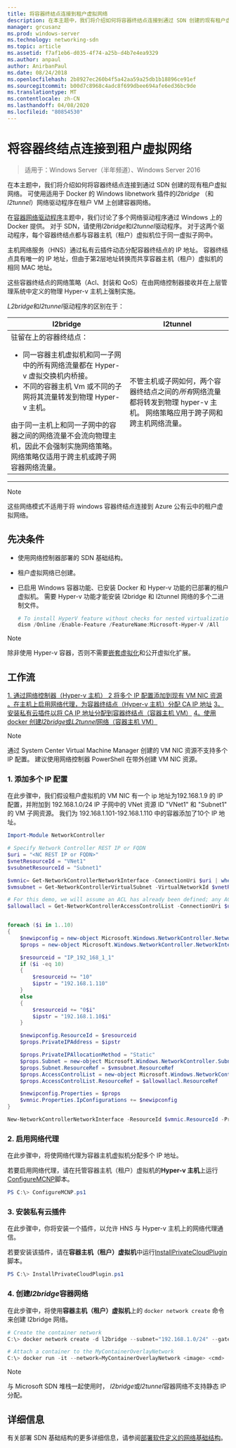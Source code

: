 ```yaml
---
title: 将容器终结点连接到租户虚拟网络
description: 在本主题中，我们将介绍如何将容器终结点连接到通过 SDN 创建的现有租户虚拟网络。 可使用适用于 Docker 的 Windows libnetwork 插件的 l2bridge （和 l2tunnel）网络驱动程序在租户 VM 上创建容器网络。
manager: grcusanz
ms.prod: windows-server
ms.technology: networking-sdn
ms.topic: article
ms.assetid: f7af1eb6-d035-4f74-a25b-d4b7e4ea9329
ms.author: anpaul
author: AnirbanPaul
ms.date: 08/24/2018
ms.openlocfilehash: 2b8927ec260b4f5a42aa59a25db1b18896ce91ef
ms.sourcegitcommit: b00d7c8968c4adc8f699dbee694afe6ed36bc9de
ms.translationtype: MT
ms.contentlocale: zh-CN
ms.lasthandoff: 04/08/2020
ms.locfileid: "80854530"
---
```

# <a name="connect-container-endpoints-to-a-tenant-virtual-network"></a>将容器终结点连接到租户虚拟网络

>适用于：Windows Server（半年频道）、Windows Server 2016

在本主题中，我们将介绍如何将容器终结点连接到通过 SDN 创建的现有租户虚拟网络。 可使用适用于 Docker 的 Windows libnetwork 插件的*l2bridge* （和*l2tunnel*）网络驱动程序在租户 VM 上创建容器网络。

在[容器网络驱动程序](https://docs.microsoft.com/virtualization/windowscontainers/container-networking/network-drivers-topologies)主题中，我们讨论了多个网络驱动程序通过 Windows 上的 Docker 提供。 对于 SDN，请使用*l2bridge*和*l2tunnel*驱动程序。 对于这两个驱动程序，每个容器终结点都与容器主机（租户）虚拟机位于同一虚拟子网中。 

主机网络服务（HNS）通过私有云插件动态分配容器终结点的 IP 地址。 容器终结点具有唯一的 IP 地址，但由于第2层地址转换而共享容器主机（租户）虚拟机的相同 MAC 地址。 

这些容器终结点的网络策略（Acl、封装和 QoS）在由网络控制器接收并在上层管理系统中定义的物理 Hyper-v 主机上强制实施。 

*L2bridge*和*l2tunnel*驱动程序的区别在于：


|                                                                                                                                                                                                                                                                            l2bridge                                                                                                                                                                                                                                                                            |                                                                                                 l2tunnel                                                                                                  |
|----------------------------------------------------------------------------------------------------------------------------------------------------------------------------------------------------------------------------------------------------------------------------------------------------------------------------------------------------------------------------------------------------------------------------------------------------------------------------------------------------------------------------------------------------------------|-----------------------------------------------------------------------------------------------------------------------------------------------------------------------------------------------------------|
| 驻留在上的容器终结点： <ul><li>同一容器主机虚拟机和同一子网中的所有网络流量都在 Hyper-v 虚拟交换机内桥接。 </li><li>不同的容器主机 Vm 或不同的子网将其流量转发到物理 Hyper-v 主机。 </li></ul>由于同一主机上和同一子网中的容器之间的网络流量不会流向物理主机，因此不会强制实施网络策略。 网络策略仅适用于跨主机或跨子网容器网络流量。 | 不管主机或子网如何，两个容器终结点之间的*所有*网络流量都将转发到物理 hyper-v 主机。 网络策略应用于跨子网和跨主机网络流量。 |

---

>[!NOTE]
>这些网络模式不适用于将 windows 容器终结点连接到 Azure 公有云中的租户虚拟网络。


## <a name="prerequisites"></a>先决条件
-  使用网络控制器部署的 SDN 基础结构。
-  租户虚拟网络已创建。
-  已启用 Windows 容器功能、已安装 Docker 和 Hyper-v 功能的已部署的租户虚拟机。 需要 Hyper-v 功能才能安装 l2bridge 和 l2tunnel 网络的多个二进制文件。

   ```powershell
   # To install HyperV feature without checks for nested virtualization
   dism /Online /Enable-Feature /FeatureName:Microsoft-Hyper-V /All 
   ```

>[!Note]
>除非使用 Hyper-v 容器，否则不需要[嵌套虚拟化](https://msdn.microsoft.com/virtualization/hyperv_on_windows/user_guide/nesting)和公开虚拟化扩展。 


## <a name="workflow"></a>工作流

[1. 通过网络控制器（Hyper-v 主机）
2 将多个 IP 配置添加到现有 VM NIC 资源](#1-add-multiple-ip-configurations) [。在主机上启用网络代理，为容器终结点（Hyper-v 主机）分配 CA IP 地址](#2-enable-the-network-proxy)
[3。安装私有云插件以将 CA IP 地址分配到容器终结点（容器主机 VM）](#3-install-the-private-cloud-plug-in)
[4。使用 docker 创建*l2bridge*或*L2tunnel*网络（容器主机 VM）](#4-create-an-l2bridge-container-network)

>[!NOTE]
>通过 System Center Virtual Machine Manager 创建的 VM NIC 资源不支持多个 IP 配置。 建议使用网络控制器 PowerShell 在带外创建 VM NIC 资源。

### <a name="1-add-multiple-ip-configurations"></a>1. 添加多个 IP 配置
在此步骤中，我们假设租户虚拟机的 VM NIC 有一个 ip 地址为192.168.1.9 的 IP 配置，并附加到 192.168.1.0/24 IP 子网中的 VNet 资源 ID "VNet1" 和 "Subnet1" 的 VM 子网资源。 我们为 192.168.1.101-192.168.1.110 中的容器添加了10个 IP 地址。

```powershell
Import-Module NetworkController

# Specify Network Controller REST IP or FQDN
$uri = "<NC REST IP or FQDN>"
$vnetResourceId = "VNet1"
$vsubnetResourceId = "Subnet1"

$vmnic= Get-NetworkControllerNetworkInterface -ConnectionUri $uri | where {$_.properties.IpConfigurations.Properties.PrivateIPAddress -eq "192.168.1.9" }
$vmsubnet = Get-NetworkControllerVirtualSubnet -VirtualNetworkId $vnetResourceId -ResourceId $vsubnetResourceId -ConnectionUri $uri

# For this demo, we will assume an ACL has already been defined; any ACL can be applied here
$allowallacl = Get-NetworkControllerAccessControlList -ConnectionUri $uri -ResourceId "AllowAll"


foreach ($i in 1..10)
{
    $newipconfig = new-object Microsoft.Windows.NetworkController.NetworkInterfaceIpConfiguration
    $props = new-object Microsoft.Windows.NetworkController.NetworkInterfaceIpConfigurationProperties

    $resourceid = "IP_192_168_1_1"
    if ($i -eq 10) 
    {
        $resourceid += "10"
        $ipstr = "192.168.1.110"
    }
    else
    {
        $resourceid += "0$i"
        $ipstr = "192.168.1.10$i"
    }

    $newipconfig.ResourceId = $resourceid
    $props.PrivateIPAddress = $ipstr    

    $props.PrivateIPAllocationMethod = "Static"
    $props.Subnet = new-object Microsoft.Windows.NetworkController.Subnet
    $props.Subnet.ResourceRef = $vmsubnet.ResourceRef
    $props.AccessControlList = new-object Microsoft.Windows.NetworkController.AccessControlList
    $props.AccessControlList.ResourceRef = $allowallacl.ResourceRef

    $newipconfig.Properties = $props
    $vmnic.Properties.IpConfigurations += $newipconfig
}

New-NetworkControllerNetworkInterface -ResourceId $vmnic.ResourceId -Properties $vmnic.Properties -ConnectionUri $uri
```

### <a name="2-enable-the-network-proxy"></a>2. 启用网络代理
在此步骤中，将使网络代理为容器主机虚拟机分配多个 IP 地址。 

若要启用网络代理，请在托管容器主机（租户）虚拟机的**Hyper-v 主机**上运行[ConfigureMCNP](https://github.com/Microsoft/SDN/blob/master/Containers/ConfigureMCNP.ps1)脚本。

```powershell
PS C:\> ConfigureMCNP.ps1
```

### <a name="3-install-the-private-cloud-plug-in"></a>3. 安装私有云插件
在此步骤中，你将安装一个插件，以允许 HNS 与 Hyper-v 主机上的网络代理通信。

若要安装该插件，请在**容器主机（租户）虚拟机**中运行[InstallPrivateCloudPlugin](https://github.com/Microsoft/SDN/blob/master/Containers/InstallPrivateCloudPlugin.ps1)脚本。


```powershell
PS C:\> InstallPrivateCloudPlugin.ps1
```

### <a name="4-create-an-l2bridge-container-network"></a>4. 创建*l2bridge*容器网络
在此步骤中，将使用**容器主机（租户）虚拟机**上的 `docker network create` 命令来创建 l2bridge 网络。 

```powershell
# Create the container network
C:\> docker network create -d l2bridge --subnet="192.168.1.0/24" --gateway="192.168.1.1" MyContainerOverlayNetwork

# Attach a container to the MyContainerOverlayNetwork 
C:\> docker run -it --network=MyContainerOverlayNetwork <image> <cmd>
```

>[!NOTE]
>与 Microsoft SDN 堆栈一起使用时， *l2bridge*或*l2tunnel*容器网络不支持静态 IP 分配。

## <a name="more-information"></a>详细信息
有关部署 SDN 基础结构的更多详细信息，请参阅[部署软件定义的网络基础结构](https://docs.microsoft.com/windows-server/networking/sdn/deploy/deploy-a-software-defined-network-infrastructure)。

